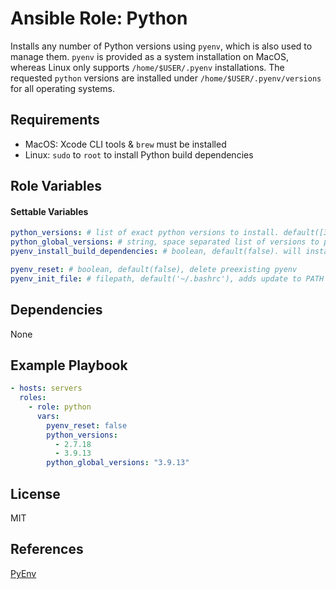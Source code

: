 # Ansible Role: Python

Installs any number of Python versions using `pyenv`, which is also used to manage them. `pyenv` is provided as a system installation on MacOS, whereas Linux only supports `/home/$USER/.pyenv` installations. The requested `python` versions are installed under `/home/$USER/.pyenv/versions` for all operating systems.

## Requirements

- MacOS: Xcode CLI tools & `brew` must be installed
- Linux: `sudo` to `root` to install Python build dependencies

## Role Variables

#### Settable Variables
```yaml
python_versions: # list of exact python versions to install. default([3.9.13])
python_global_versions: # string, space separated list of versions to put into PATH, defaults to the same list as `python_versions`
pyenv_install_build_dependencies: # boolean, default(false). will install Python build dependencies. Requires `sudo` privileges.

pyenv_reset: # boolean, default(false), delete preexisting pyenv
pyenv_init_file: # filepath, default('~/.bashrc'), adds update to PATH with pyenv shims + completions.
```

## Dependencies

None

## Example Playbook
```yaml
- hosts: servers
  roles:
    - role: python
      vars:
        pyenv_reset: false
        python_versions:
          - 2.7.18
          - 3.9.13
        python_global_versions: "3.9.13"
```

## License

MIT

## References

[PyEnv](https://github.com/pyenv/pyenv)

